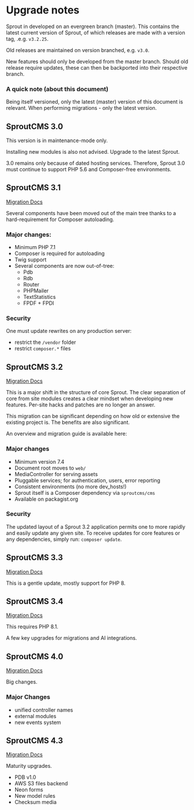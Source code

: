Upgrade notes
=============

Sprout in developed on an evergreen branch (master). This contains the latest current version of Sprout, of which releases are made with a version tag, .e.g. `v3.2.25`.

Old releases are maintained on version branched, e.g. `v3.0`.

New features should only be developed from the master branch. Should old release require updates, these can then be backported into their respective branch.


### A quick note (about this document)

Being itself versioned, only the latest (master) version of this document is relevant. When performing migrations - only the latest version.


## SproutCMS 3.0

This version is in maintenance-mode only.

Installing new modules is also not advised. Upgrade to the latest Sprout.

3.0 remains only because of dated hosting services. Therefore, Sprout 3.0 must continue to support PHP 5.6 and Composer-free environments.


## SproutCMS 3.1

[Migration Docs](documentation/v31-upgrade.md)

Several components have been moved out of the main tree thanks to a hard-requirement for Composer autoloading.


### Major changes:

- Minimum PHP 7.1
- Composer is required for autoloading
- Twig support
- Several components are now out-of-tree:
  - Pdb
  - Rdb
  - Router
  - PHPMailer
  - TextStatistics
  - FPDF + FPDI


### Security

One must update rewrites on any production server:

- restrict the `/vendor` folder
- restrict `composer.*` files



## SproutCMS 3.2

[Migration Docs](documentation/v32-upgrade.md)

This is a major shift in the structure of core Sprout. The clear separation of core from site modules creates a clear mindset when developing new features. Per-site hacks and patches are no longer an answer.

This migration can be significant depending on how old or extensive the existing project is. The benefits are also significant.

An overview and migration guide is available here:


### Major changes

- Minimum version 7.4
- Document root moves to `web/`
- MediaController for serving assets
- Pluggable services; for authentication, users, error reporting
- Consistent environments (no more dev_hosts!)
- Sprout itself is a Composer dependency via `sproutcms/cms`
- Available on packagist.org


### Security

The updated layout of a Sprout 3.2 application permits one to more rapidly and easily update any given site. To receive updates for core features or any dependencies, simply run: `composer update`.



## SproutCMS 3.3

[Migration Docs](documentation/v33-upgrade.md)

This is a gentle update, mostly support for PHP 8.



## SproutCMS 3.4

[Migration Docs](documentation/v34-upgrade.md)

This requires PHP 8.1.

A few key upgrades for migrations and AI integrations.



## SproutCMS 4.0

[Migration Docs](documentation/v40-upgrade.md)

Big changes.


### Major Changes

- unified controller names
- external modules
- new events system



## SproutCMS 4.3

[Migration Docs](documentation/v43-upgrade.md)

Maturity upgrades.

- PDB v1.0
- AWS S3 files backend
- Neon forms
- New model rules
- Checksum media

